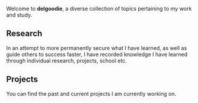 Welcome to **delgoodie**, a diverse collection of topics pertaining to my work and study.

## Research
In an attempt to more permanently secure what I have learned, as well as guide others to success faster, I have recorded knowledge I have learned through individual research, projects, school etc.

## Projects
You can find the past and current projects I am currently working on.
